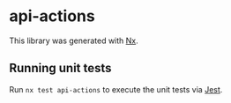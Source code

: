 # api-actions

This library was generated with [Nx](https://nx.dev).

## Running unit tests

Run `nx test api-actions` to execute the unit tests via [Jest](https://jestjs.io).
